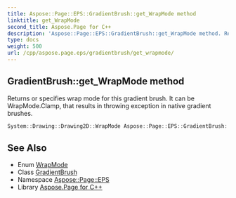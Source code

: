 ```yaml
---
title: Aspose::Page::EPS::GradientBrush::get_WrapMode method
linktitle: get_WrapMode
second_title: Aspose.Page for C++
description: 'Aspose::Page::EPS::GradientBrush::get_WrapMode method. Returns or specifies wrap mode for this gradient brush. It can be WrapMode.Clamp, that results in throwing exception in native gradient brushes in C++.'
type: docs
weight: 500
url: /cpp/aspose.page.eps/gradientbrush/get_wrapmode/
---
```

## GradientBrush::get_WrapMode method


Returns or specifies wrap mode for this gradient brush. It can be WrapMode.Clamp, that results in throwing exception in native gradient brushes.

```cpp
System::Drawing::Drawing2D::WrapMode Aspose::Page::EPS::GradientBrush::get_WrapMode() const
```

## See Also

* Enum [WrapMode](../../../system.drawing.drawing2d/wrapmode/)
* Class [GradientBrush](../)
* Namespace [Aspose::Page::EPS](../../)
* Library [Aspose.Page for C++](../../../)
